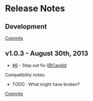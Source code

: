 # Release Notes

## Development

[Commits](https://github.com/walmartlabs/backbone-historytracker/compare/v1.0.3...master)

## v1.0.3 - August 30th, 2013

- [#6](https://github.com/walmartlabs/backbone-historytracker/pull/6) - Step out fix ([@Candid](https://api.github.com/users/Candid)

Compatibility notes:
- TODO : What might have broken?

[Commits](https://github.com/walmartlabs/backbone-historytracker/compare/v1.0.2...v1.0.3)
